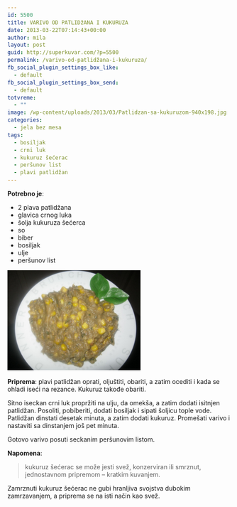 ```yaml
---
id: 5500
title: VARIVO OD PATLIDžANA I KUKURUZA
date: 2013-03-22T07:14:43+00:00
author: mila
layout: post
guid: http://superkuvar.com/?p=5500
permalink: /varivo-od-patlidžana-i-kukuruza/
fb_social_plugin_settings_box_like:
  - default
fb_social_plugin_settings_box_send:
  - default
totvreme:
  - ""
image: /wp-content/uploads/2013/03/Patlidzan-sa-kukuruzom-940x198.jpg
categories:
  - jela bez mesa
tags:
  - bosiljak
  - crni luk
  - kukuruz šećerac
  - peršunov list
  - plavi patlidžan
---
```

**Potrebno je**:

  * 2 plava patlidžana
  * glavica crnog luka
  * šolja kukuruza šećerca
  * so
  * biber
  * bosiljak
  * ulje
  * peršunov list

<img class="alignnone size-medium wp-image-5501" src="/wp-content/uploads/2013/03/Patlidzan-sa-kukuruzom-1024x768.jpg" alt="Patlidzan sa kukuruzom" width="300" height="225" /> 

**Priprema**: plavi patlidžan oprati, oljuštiti, obariti, a zatim ocediti i kada se ohladi iseći na rezance. Kukuruz takođe obariti.

Sitno iseckan crni luk propržiti na ulju, da omekša, a zatim dodati isitnjen patlidžan. Posoliti, pobiberiti, dodati bosiljak i sipati šoljicu tople vode. Patlidžan dinstati desetak minuta, a zatim dodati kukuruz. Promešati varivo i nastaviti sa dinstanjem još pet minuta.

Gotovo varivo posuti seckanim peršunovim listom.

**Napomena**: 
> kukuruz šećerac se može jesti svež, konzerviran ili smrznut, jednostavnom pripremom &#8211; kratkim kuvanjem.

Zamrznuti kukuruz šećerac ne gubi hranljiva svojstva dubokim zamrzavanjem, a priprema se na isti način kao svež.

&nbsp;